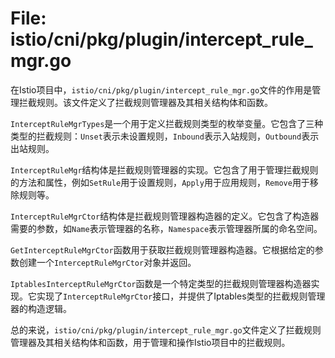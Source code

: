 # File: istio/cni/pkg/plugin/intercept_rule_mgr.go

在Istio项目中，`istio/cni/pkg/plugin/intercept_rule_mgr.go`文件的作用是管理拦截规则。该文件定义了拦截规则管理器及其相关结构体和函数。

`InterceptRuleMgrTypes`是一个用于定义拦截规则类型的枚举变量。它包含了三种类型的拦截规则：`Unset`表示未设置规则，`Inbound`表示入站规则，`Outbound`表示出站规则。

`InterceptRuleMgr`结构体是拦截规则管理器的实现。它包含了用于管理拦截规则的方法和属性，例如`SetRule`用于设置规则，`Apply`用于应用规则，`Remove`用于移除规则等。

`InterceptRuleMgrCtor`结构体是拦截规则管理器构造器的定义。它包含了构造器需要的参数，如`Name`表示管理器的名称，`Namespace`表示管理器所属的命名空间。

`GetInterceptRuleMgrCtor`函数用于获取拦截规则管理器构造器。它根据给定的参数创建一个`InterceptRuleMgrCtor`对象并返回。

`IptablesInterceptRuleMgrCtor`函数是一个特定类型的拦截规则管理器构造器实现。它实现了`InterceptRuleMgrCtor`接口，并提供了Iptables类型的拦截规则管理器的构造逻辑。

总的来说，`istio/cni/pkg/plugin/intercept_rule_mgr.go`文件定义了拦截规则管理器及其相关结构体和函数，用于管理和操作Istio项目中的拦截规则。

